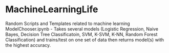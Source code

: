 # MachineLearningLife
Random Scripts and Templates related to machine learning
ModelChooser.ipynb - Takes several models (Logistic Regression, Naive Bayes, Decision Tree Classificatoin, SVM, K-SVM, K-NN, Random Forest Classification) and trains/test on one set of data then returns model(s) with the highest accuracy.

